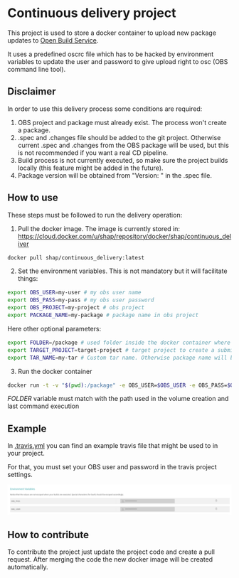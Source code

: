 # Continuous delivery project

This project is used to store a docker container to upload new package updates
to [Open Build Service](https://openbuildservice.org/).

It uses a predefined oscrc file which has to be hacked by environment variables
to update the user and password to give upload right to osc (OBS command line
tool).

## Disclaimer

In order to use this delivery process some conditions are required:

1. OBS project and package must already exist. The process won't create a package.
2. .spec and .changes file should be added to the git project. Otherwise current
.spec and .changes from the OBS package will be used, but this is not recommended
if you want a real CD pipeline.
3. Build process is not currently executed, so make sure the project builds
locally (this feature might be added in the future).
4. Package version will be obtained from "Version: " in the .spec file.

## How to use

These steps must be followed to run the delivery operation:

1. Pull the docker image. The image is currently stored in: https://cloud.docker.com/u/shap/repository/docker/shap/continuous_deliver

```bash
docker pull shap/continuous_delivery:latest
```

2. Set the environment variables. This is not mandatory but it will facilitate
things:

```bash
export OBS_USER=my-user # my obs user name
export OBS_PASS=my-pass # my obs user password
export OBS_PROJECT=my-project # obs project
export PACKAGE_NAME=my-package # package name in obs project
```

Here other optional parameters:

```bash
export FOLDER=/package # used folder inside the docker container where our code is located
export TARGET_PROJECT=target-project # target project to create a submit request
export TAR_NAME=my-tar # Custom tar name. Otherwise package name will be used
```

3. Run the docker container

```bash
docker run -t -v "$(pwd):/package" -e OBS_USER=$OBS_USER -e OBS_PASS=$OBS_PASS -e OBS_PROJECT=$OBS_PROJECT -e PACKAGE_NAME=$PACKAGE_NAME shap/continuous_delivery /bin/bash -c "cd /package;/upload.sh"
```

*FOLDER* variable must match with the path used in the volume creation and last
command execution


## Example

In [.travis.yml](.travis.yml.example) you can find an example travis file that
might be used to in your project.

For that, you must set your OBS user and password in the travis project settings.

![travis settings](img/travis_settings.png)

## How to contribute

To contribute the project just update the project code and create a pull request.
After merging the code the new docker image will be created automatically.
